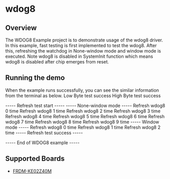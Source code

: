 # wdog8

## Overview
The WDOG8 Example project is to demonstrate usage of the wdog8 driver.
In this example, fast testing is first implemented to test the wdog8.
After this, refreshing the watchdog in None-window mode and window mode is executed.
Note wdog8 is disabled in SystemInit function which means wdog8 is disabled
after chip emerges from reset.


## Running the demo
When the example runs successfully, you can see the similar information from the terminal as below.
Low Byte test success
High Byte test success

----- Refresh test start -----
----- None-window mode -----
Refresh wdog8 0 time
Refresh wdog8 1 time
Refresh wdog8 2 time
Refresh wdog8 3 time
Refresh wdog8 4 time
Refresh wdog8 5 time
Refresh wdog8 6 time
Refresh wdog8 7 time
Refresh wdog8 8 time
Refresh wdog8 9 time
----- Window mode -----
Refresh wdog8 0 time
Refresh wdog8 1 time
Refresh wdog8 2 time
----- Refresh test success  -----

----- End of WDOG8 example  -----

## Supported Boards
- [FRDM-KE02Z40M](../../_boards/frdmke02z40m/driver_examples/wdog8/example_board_readme.md)
